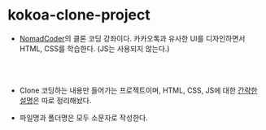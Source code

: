 # kokoa-clone-project
* [NomadCoder](https://nomadcoders.co/kokoa-clone/lobby)의 클론 코딩 강좌이다. 카카오톡과 유사한 UI를 디자인하면서 HTML, CSS를 학습한다. (JS는 사용되지 않는다.)
<br/>
<br/>

* Clone 코딩하는 내용만 들어가는 프로젝트이며, HTML, CSS, JS에 대한 [간략한 설명](https://github.com/MinsoftK/TIL/tree/master/HTML-CSS-JS)은 따로 정리해놨다.

* 파일명과 폴더명은 모두 소문자로 작성한다.
